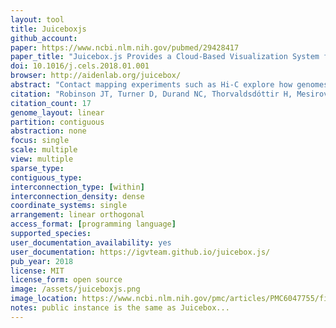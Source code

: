 ```yaml
---
layout: tool 
title: Juiceboxjs
github_account: 
paper: https://www.ncbi.nlm.nih.gov/pubmed/29428417
paper_title: "Juicebox.js Provides a Cloud-Based Visualization System for Hi-C Data."
doi: 10.1016/j.cels.2018.01.001
browser: http://aidenlab.org/juicebox/
abstract: "Contact mapping experiments such as Hi-C explore how genomes fold in 3D. Here, we introduce Juicebox.js, a cloud-based web application for exploring the resulting datasets. Like the original Juicebox application, Juicebox.js allows users to zoom in and out of such datasets using an interface similar to Google Earth. Juicebox.js also has many features designed to facilitate data reproducibility and sharing. Furthermore, Juicebox.js encodes the exact state of the browser in a shareable URL. Creating a public browser for a new Hi-C dataset does not require coding and can be accomplished in under a minute. The web app also makes it possible to create interactive figures online that can complement or replace ordinary journal figures. When combined with Juicer, this makes the entire process of data analysis transparent, insofar as every step from raw reads to published figure is publicly available as open source code."
citation: "Robinson JT, Turner D, Durand NC, Thorvaldsdóttir H, Mesirov JP, Aiden EL. Juicebox.js Provides a Cloud-Based Visualization System for Hi-C Data. Cell Syst. Elsevier; 2018;6: 256–258.e1."
citation_count: 17
genome_layout: linear
partition: contiguous
abstraction: none
focus: single
scale: multiple
view: multiple
sparse_type: 
contiguous_type: 
interconnection_type: [within]
interconnection_density: dense
coordinate_systems: single
arrangement: linear orthogonal
access_format: [programming language]
supported_species: 
user_documentation_availability: yes
user_documentation: https://igvteam.github.io/juicebox.js/
pub_year: 2018
license: MIT
license_form: open source
image: /assets/juiceboxjs.png
image_location: https://www.ncbi.nlm.nih.gov/pmc/articles/PMC6047755/figure/F1/
notes: public instance is the same as Juicebox... 
---
```

